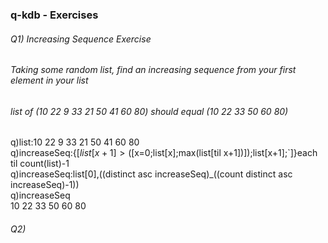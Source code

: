 ### q-kdb - Exercises
###### Q1) Increasing Sequence Exercise
###### Taking some random list, find an increasing sequence from your first element in your list
###### list of (10 22 9 33 21 50 41 60 80) should equal (10 22 33 50 60 80)

q)list:10 22 9 33 21 50 41 60 80 <br />
q)increaseSeq:{$[list[x+1]>($[x=0;list[x];max(list[til x+1])]);list[x+1];`]}each til count(list)-1 <br />
q)increaseSeq:list[0],((distinct asc increaseSeq)_((count distinct asc increaseSeq)-1)) <br />
q)increaseSeq <br />
10 22 33 50 60 80

###### Q2)

